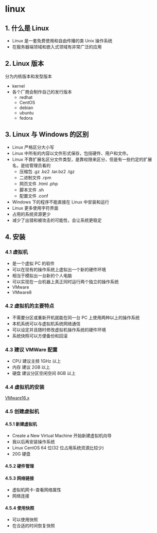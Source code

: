 # linux

## 1. 什么是 Linux

- Linux 是一套免费使用和自由传播的类 Unix 操作系统
- 在服务器端领域和嵌入式领域有非常广泛的应用

## 2. Linux 版本

分为内核版本和发型版本

- kernel
- 各个厂商会制作自己的发行版本
  - redhat
  - CentOS
  - debian
  - ubuntu
  - fedora

## 3. Linux 与 Windows 的区别

- Linux 严格区分大小写
- Linux 中所有的内容以文件形式保存，包括硬件、用户和文件。
- Linux 不靠扩展名区分文件类型，是靠权限来区分，但是有一些约定的扩展名，是给管理员看的
  - 压缩包 .gz .bz2 .tar.bz2 .tgz
  - 二进制文件 .rpm
  - 网页文件 .html .php
  - 脚本文件 .sh
  - 配置文件 .conf
- Windows 下的程序不能直接在 Linux 中安装和运行
- Linux 更多使用字符界面
- 占用的系统资源更少
- 减少了出错和被攻击的可能性，会让系统更稳定

## 4. 安装

### 4.1 虚拟机

- 是一个虚拟 PC 的软件
- 可以在现有的操作系统上虚拟出一个新的硬件环境
- 相当于模拟出一台新的个人电脑
- 可以实现在一台机器上真正同时运行两个独立的操作系统
- VMware
- VMware8

### 4.2 虚拟机的主要特点

- 不需要分区或重新开机就能在同一台 PC 上使用两种以上的操作系统
- 本机系统可以与虚拟机系统网络通信
- 可以设定并且随时修改虚拟机操作系统的硬件环境
- 系统快照可以方便备份和回滚

### 4.3 建议 VMWare 配置

- CPU 建议主频 1GHz 以上
- 内存 建议 2GB 以上
- 硬盘 建议分区空闲空间 8GB 以上

### 4.4 虚拟机的安装

[VMware16.x](https://www.vmware.com/cn/products/workstation-pro/workstation-pro-evaluation.html)

### 4.5 创建虚拟机

#### 4.5.1 新建虚拟机

- Create a New Virtual Machine 开始新建虚拟机向导
- 我以后再安装操作系统
- Linux CentOS 64 位(32 位占用系统资源比较少)
- 20G 硬盘

#### 4.5.2 硬件管理

#### 4.5.3 网络链接

- 虚拟机网卡-查看网络属性
- 网络连接

#### 4.5.4 使用快照

- 可以使用快照
- 在合适的时间恢复快照
